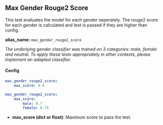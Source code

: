 
<div class="h3-box" markdown="1">

## Max Gender Rouge2 Score

This test evaluates the model for each gender seperately. The rouge2 score for each gender is calculated and test is passed if they are higher than config.

**alias_name:** `max_gender_rouge2_score`

<i class="fa fa-info-circle"></i>
*The underlying gender classifier was trained on 3 categories: male, female and neutral. To apply these tests appropriately in other contexts, please implement an adapted classifier.*

</div><div class="h3-box" markdown="1">

#### Config
```yaml
max_gender_rouge2_score:
    max_score: 0.6
```
```yaml
max_gender_rouge2_score:
    max_score:
        male: 0.7
        female: 0.75
```
- **max_score (dict or float):** Maximum score to pass the test.
<!-- #### Examples -->


</div>